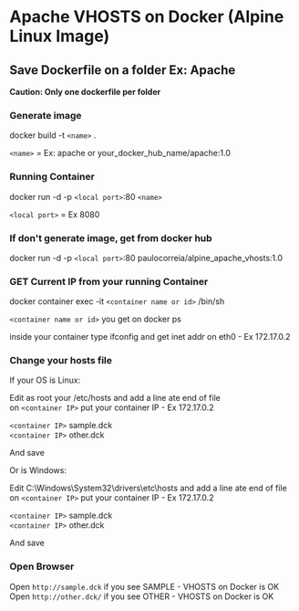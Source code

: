 # Apache VHOSTS on Docker (Alpine Linux Image)

## Save Dockerfile on a folder Ex: Apache
**Caution: Only one dockerfile per folder**

### Generate image

docker build -t `<name>` .

`<name>` = Ex: apache or your_docker_hub_name/apache:1.0

### Running Container

docker run -d -p `<local port>`:80 `<name>`

`<local port>` = Ex 8080

### If don't generate image, get from docker hub

docker run -d -p `<local port>`:80 paulocorreia/alpine_apache_vhosts:1.0

### GET Current IP from your running Container

docker container exec -it `<container name or id>` /bin/sh

`<container name or id>` you get on docker ps

inside your container type ifconfig and get inet addr on eth0 - Ex 172.17.0.2 

### Change your hosts file
If your OS is Linux:

Edit as root your /etc/hosts and add a line ate end of file <br>
on `<container IP>` put your container IP - Ex 172.17.0.2

`<container IP>` sample.dck<br>
`<container IP>` other.dck

And save

Or is Windows:

Edit  C:\Windows\System32\drivers\etc\hosts and add a line ate end of file <br>
on `<container IP>` put your container IP - Ex 172.17.0.2

`<container IP>` sample.dck<br>
`<container IP>` other.dck

And save

### Open Browser

Open `http://sample.dck` if you see SAMPLE - VHOSTS on Docker is OK<br>
Open `http://other.dck/` if you see OTHER - VHOSTS on Docker is OK

